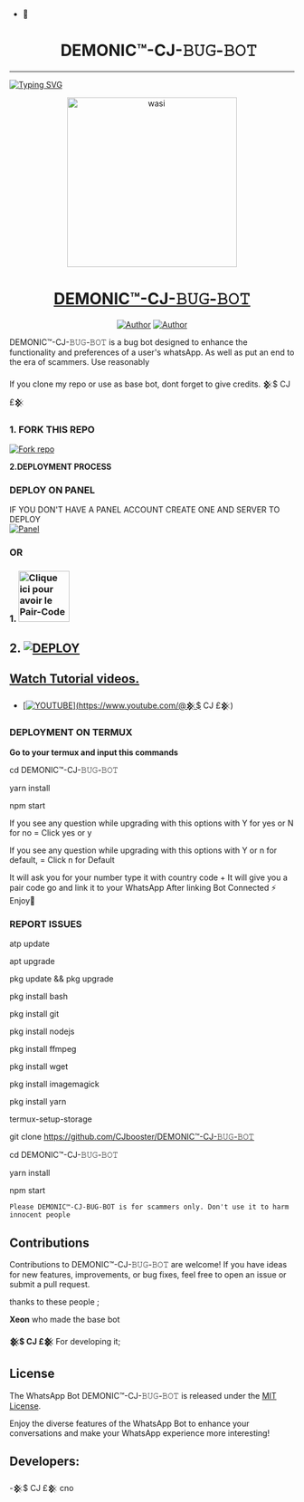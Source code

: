 - 👋 <h1 align="center"> DEMONIC™-CJ-𝙱𝚄𝙶-𝙱𝙾𝚃 </h1>
<p align="center">  
  
***
  
<a href="https://git.io/typing-svg"><img src="https://readme-typing-svg.demolab.com?font=Black+Ops+One&size=50&pause=1000&color=1BAFBAFF&center=true&width=910&height=100&lines=THANKS FOR CHOOSING ;DEMONIC™-CJ-𝙱𝚄𝙶-𝙱𝙾𝚃;WHATSAPP+BUG+BOT;CREATED+BY+𒆜$ CJ £𒆜;RELEASED+05.08.24" alt="Typing SVG" /></a>
  </p>

  <p align="center">  
  <a href="https://whatsapp.com/channel/0029VajOKquG3R3pOUajb71j">
    <img alt="wasi" height="300" src="https://telegra.ph/file/3a21bf26bedef7966fd74.jpg">
    <h1 align="center">DEMONIC™-CJ-𝙱𝚄𝙶-𝙱𝙾𝚃</h1>
  </a>
</p>
<p align="center">
<a href="https://github.com/CJbooster"><img title="Author" src="https://i.imgur.com/hHGgowS.jpeg/CJbooster-black?style=for-the-badge&logo=Github&"></a> <a href="https://wa.me/+2348138621982"><img title="Author" src="https://img.shields.io/badge/CHAT US-black?style=for-the-badge&logo=whatsapp"></a>

   
   

DEMONIC™-CJ-𝙱𝚄𝙶-𝙱𝙾𝚃 is a bug bot designed to enhance the functionality and preferences of a user's whatsApp. As well as put an end to the era of scammers. Use reasonably

If you clone my repo or use as base bot, dont forget to give credits. 𒆜$ CJ £𒆜
### 1. FORK THIS REPO

<a href='https://github.com/CJbooster/DEMONIC™-CJ-𝙱𝚄𝙶-𝙱𝙾𝚃/fork' target="_blank"><img alt='Fork repo' src='https://i.imgur.com/hHGgowS.jpeg/Fork This Repo-black?style=for-the-badge&logo=git&logoColor=white'/></a>
   


 **2.DEPLOYMENT PROCESS**
### DEPLOY ON PANEL
IF YOU DON'T HAVE A PANEL ACCOUNT CREATE ONE AND SERVER TO DEPLOY 
    <br>
    <a href='https://bot-hosting.net/?aff=1264676029318955030' target="_blank"><img alt='Panel' src='https://img.shields.io/badge/-Deploy-red?style=for-the-badge&logo=panel&logoColor=white'/></a>

### OR
### 1. <a href="https://𒆜$CJ£𒆜session.onrender.com/"><img src="https://img.shields.io/badge/PAIR_CODE-green" alt="Clique ici pour avoir le Pair-Code" width="90"></a>

## 2. <a href='https://dashboard.render.com/web/new' target="_blank"><img alt='DEPLOY' src='https://img.shields.io/badge/-Deploy on render-black?style=for-the-badge&logo=render&logoColor=white'/>
## Watch Tutorial videos.
* [![YOUTUBE](https://img.shields.io/badge/HOW_TO_DEPLOY-red?style=for-the-badge&logo=youtube&logoColor=white)](https://www.youtube.com/@𒆜$ CJ £𒆜)

### DEPLOYMENT ON TERMUX

**Go to your termux and input this commands**





cd DEMONIC™-CJ-𝙱𝚄𝙶-𝙱𝙾𝚃

yarn install
   
npm start


If you see any question while upgrading with this options with Y for yes or N for no = Click yes or y

If you see any question while upgrading with this options with Y or n for default, = Click n for Default



 It will ask you for your number type it with country code +
 It will give you a pair code go and link it to your WhatsApp 
 After linking
 Bot Connected ⚡
 Enjoy🤖

### REPORT ISSUES

atp update
   

apt upgrade

pkg update && pkg upgrade

pkg install bash

 pkg install git

 pkg install nodejs

pkg install ffmpeg

pkg install wget

pkg install imagemagick

 pkg install yarn

termux-setup-storage

git clone https://github.com/CJbooster/DEMONIC™-CJ-𝙱𝚄𝙶-𝙱𝙾𝚃

 cd DEMONIC™-CJ-𝙱𝚄𝙶-𝙱𝙾𝚃
 
 yarn install
 
 npm start

`Please DEMONIC™-CJ-𝙱𝚄𝙶-𝙱𝙾𝚃 is for scammers only. Don't use it to harm innocent people`


## Contributions

Contributions to DEMONIC™-CJ-𝙱𝚄𝙶-𝙱𝙾𝚃 are welcome! If you have ideas for new features, improvements, or bug fixes, feel free to open an issue or submit a pull request. <br>

   thanks to these people ;

   **Xeon** who made the base bot

   **𒆜$ CJ £𒆜** For developing it; <br>


## License

The WhatsApp Bot DEMONIC™-CJ-𝙱𝚄𝙶-𝙱𝙾𝚃 is released under the [MIT License](https://opensource.org/licenses/MIT).

Enjoy the diverse features of the WhatsApp Bot to enhance your conversations and make your WhatsApp experience more interesting!

## Developers:

-𒆜$ CJ £𒆜
cno<!---
CJ-LAP/CJ-LAP is a ✨ special ✨ repository because its `README.md` (this file) appears on your GitHub profile.
You can click the Preview link to take a look at your changes.
--->
